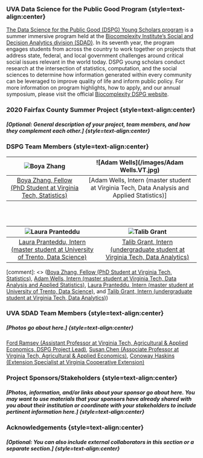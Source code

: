 ### UVA Data Science for the Public Good Program {style=text-align:center}

[The Data Science for the Public Good (DSPG) Young Scholars program](https://biocomplexity.virginia.edu/social-decision-analytics/dspg-program) is a summer immersive program held at the [Biocomplexity Institute’s Social and Decision Analytics division (SDAD)](https://biocomplexity.virginia.edu/social-decision-analytics). In its seventh year, the program engages students from across the country to work together on projects that address state, federal, and local government challenges around critical social issues relevant in the world today. DSPG young scholars conduct research at the intersection of statistics, computation, and the social sciences to determine how information generated within every community can be leveraged to improve quality of life and inform public policy. For more information on program highlights, how to apply, and our annual symposium, please visit the official [Biocomplexity DSPG website]((https://biocomplexity.virginia.edu/social-decision-analytics/dspg-program)).

### 2020 Fairfax County Summer Project {style=text-align:center}

##### [Optional: General description of your project, team members, and how they complement each other.] {style=text-align:center}

### DSPG Team Members {style=text-align:center}


![Boya Zhang](/images/Boya.Zhang.VT.jpg)  |  ![Adam Wells](/images/Adam Wells.VT.jpg)
:-----------------------------------------:|:-----------------------------------------:
[Boya Zhang, Fellow (PhD Student at Virginia Tech, Statistics)](https://github.com/boya66)  |  [Adam Wells, Intern (master student at Virginia Tech, Data Analysis and Applied Statistics)]
<br/><br/>

![Laura Pranteddu](/images/Laura.Pranteddu.VT.JPG)  |  ![Talib Grant](/images/Talib.Grant.VT.jpg)
:-----------------------------------------:|:-----------------------------------------:
[Laura Pranteddu, Intern (master student at University of Trento, Data Science)](https://github.com/lp9kh)            |  [Talib Grant, Intern (undergraduate student at Virginia Tech, Data Analytics)](https://github.com/tkgrant)


[comment]: <> ([Boya Zhang, Fellow (PhD Student at Virginia Tech, Statistics)](https://github.com/boya66), [Adam Wells, Intern (master student at Virginia Tech, Data Analysis and Applied Statistics)](https://github.com/wellay01), [Laura Pranteddu, Intern (master student at University of Trento, Data Science)](https://github.com/lp9kh), and [Talib Grant, Intern (undergraduate student at Virginia Tech, Data Analytics)](https://github.com/tkgrant))

### UVA SDAD Team Members {style=text-align:center}

##### [Photos go about here.] {style=text-align:center} 

[Ford Ramsey (Assistant Professor at Virginia Tech, Agricultural & Applied Economics, DSPG Project Lead)](https://aaec.vt.edu/people/faculty/ramsey-ford.html), [Susan Chen (Associate Professor at Virginia Tech, Agricultural & Applied Economics)](https://aaec.vt.edu/people/faculty/chen-susan.html), [Conoway Haskins (Extension Specialist at Virginia Cooperative Extension)](https://ext.vt.edu/community-leadership/people/conaway-haskins.html)

### Project Sponsors/Stakeholders {style=text-align:center}

##### [Photos, information, and/or links about your sponsor go about here. You may want to use materials that your sponsors have already shared with you about their institution or coordinate with your stakeholders to include pertinent information here.] {style=text-align:center}

### Acknowledgements {style=text-align:center}

##### [Optional: You can also include external collaborators in this section or a separate section.] {style=text-align:center}
